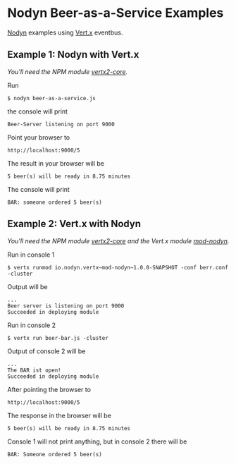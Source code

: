 Nodyn Beer-as-a-Service Examples
================================

[Nodyn](http://nodyn.io) examples using [Vert.x](http://vertx.io) eventbus.

Example 1: Nodyn with Vert.x
----------------------------

*You'll need the NPM module [vertx2-core](https://github.com/nodyn/vertx2-core).*

Run

    $ nodyn beer-as-a-service.js

the console will print

    Beer-Server listening on port 9000

Point your browser to

    http://localhost:9000/5

The result in your browser will be

    5 beer(s) will be ready in 8.75 minutes

The console will print

    BAR: someone ordered 5 beer(s)


Example 2: Vert.x with Nodyn
----------------------------

*You'll need the NPM module [vertx2-core](https://github.com/nodyn/vertx2-core) and the Vert.x module [mod-nodyn](https://github.com/nodyn/mod-nodyn).*

Run in console 1

    $ vertx runmod io.nodyn.vertx~mod-nodyn~1.0.0-SNAPSHOT -conf berr.conf -cluster

Output will be

    ...
    Beer server is listening on port 9000
    Succeeded in deploying module

Run in console 2

    $ vertx run beer-bar.js -cluster

Output of console 2 will be

    ...
    The BAR ist open!
    Succeeded in deploying module

After pointing the browser to

    http://localhost:9000/5

The response in the browser will be

    5 beer(s) will be ready in 8.75 minutes

Console 1 will not print anything, but in console 2 there will be

    BAR: Someone ordered 5 beer(s)
